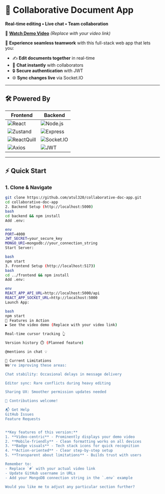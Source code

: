 # 🌟 Collaborative Document App  
**Real-time editing • Live chat • Team collaboration**  

🎥 **[Watch Demo Video](#)** *(Replace with your video link)*  

🚀 **Experience seamless teamwork** with this full-stack web app that lets you:  
- ✍️ **Edit documents together** in real-time  
- 💬 **Chat instantly** with collaborators  
- 🔒 **Secure authentication** with JWT  
- 🌐 **Sync changes live** via Socket.IO  

---

## 🛠 Powered By  


| Frontend              | Backend               |
|-----------------------|-----------------------|
| ![React](https://img.shields.io/badge/React-61DAFB?logo=react&logoColor=white) | ![Node.js](https://img.shields.io/badge/Node.js-339933?logo=nodedotjs&logoColor=white) |
| ![Zustand](https://img.shields.io/badge/Zustand-764ABC?logo=redux&logoColor=white) | ![Express](https://img.shields.io/badge/Express-000000?logo=express&logoColor=white) |
| ![ReactQuill](https://img.shields.io/badge/ReactQuill-52B0E7?logo=quill&logoColor=white) | ![Socket.IO](https://img.shields.io/badge/Socket.IO-010101?logo=socketdotio&logoColor=white) |
| ![Axios](https://img.shields.io/badge/Axios-5A29E4?logo=axios&logoColor=white) | ![JWT](https://img.shields.io/badge/JWT-000000?logo=jsonwebtokens&logoColor=white) |

</div>  

---

## ⚡ Quick Start  

### 1. Clone & Navigate  
```bash
git clone https://github.com/atul320/collaborative-doc-app.git  
cd collaborative-doc-app  
2. Backend Setup (http://localhost:5000)
bash
cd backend && npm install
Add .env:

env
PORT=4000
JWT_SECRET=your_secure_key
MONGO_URI=mongodb://your_connection_string
Start Server:

bash
npm start
3. Frontend Setup (http://localhost:5173)
bash
cd ../frontend && npm install
Add .env:

env
REACT_APP_API_URL=http://localhost:5000/api
REACT_APP_SOCKET_URL=http://localhost:5000
Launch App:

bash
npm start
🎨 Features in Action
▶️ See the video demo (Replace with your video link)

Real-time cursor tracking 👆

Version history ⏱️ (Planned feature)

@mentions in chat 💡

🚧 Current Limitations
We're improving these areas:

Chat stability: Occasional delays in message delivery

Editor sync: Rare conflicts during heavy editing

Sharing UX: Smoother permission updates needed

🔨 Contributions welcome!

📬 Get Help
GitHub Issues
Feature Requests


**Key features of this version:**
1. **Video-centric** - Prominently displays your demo video
2. **Mobile-friendly** - Clean formatting works on all devices
3. **Badge visuals** - Tech stack icons for quick recognition
4. **Action-oriented** - Clear step-by-step setup
5. **Transparent about limitations** - Builds trust with users

Remember to:
- Replace `#` with your actual video link
- Update GitHub username in URLs
- Add your MongoDB connection string in the `.env` example

Would you like me to adjust any particular section further?